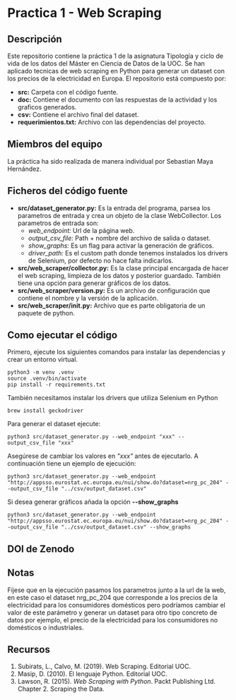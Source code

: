 # Practica 1 - Web Scraping

## Descripción
Este repositorio contiene la práctica 1 de la asignatura Tipología y ciclo de vida de los datos del Máster en Ciencia de Datos de la UOC. Se han aplicado tecnicas de web scraping en Python para generar un dataset con los precios de la electricidad en Europa.
El repositorio está compuesto por:
* **src:** Carpeta con el código fuente.
* **doc:** Contiene el documento con las respuestas de la actividad y los graficos generados.
* **csv:** Contiene el archivo final del dataset.
* **requerimientos.txt:** Archivo con las dependencias del proyecto.

## Miembros del equipo
La práctica ha sido realizada de manera individual por Sebastian Maya Hernández.

## Ficheros del código fuente
* **src/dataset_generator.py:** Es la entrada del programa, parsea los parametros de entrada y crea un objeto de la clase WebCollector. Los parametros de entrada son:
    * *web_endpoint:* Url de la página web.
    * *output_csv_file:* Path + nombre del archivo de salida o dataset.
    * *show_graphs:* Es un flag para activar la generación de gráficos.
    * *driver_path:* Es el custom path donde tenemos instalados los drivers de Selenium, por defecto no hace falta indicarlos.
* **src/web_scraper/collector.py:** Es la clase principal encargada de hacer el web scraping, limpieza de los datos y posterior guardado. También tiene una opción para generar gráficos de los datos.
* **src/web_scraper/version.py:** Es un archivo de configuración que contiene el nombre y la versión de la aplicación.
* **src/web_scraper/__init__.py:** Archivo que es parte obligatoria de un paquete de python.

## Como ejecutar el código
Primero, ejecute los siguientes comandos para instalar las dependencias y crear un entorno virtual.

    python3 -m venv .venv
    source .venv/bin/activate
    pip install -r requirements.txt

También necesitamos instalar los drivers que utiliza Selenium en Python

    brew install geckodriver

Para generar el dataset ejecute:

    python3 src/dataset_generator.py --web_endpoint "xxx" --output_csv_file "xxx"

Asegúrese de cambiar los valores en *"xxx"* antes de ejecutarlo. A continuación tiene un ejemplo de ejecución:

    python3 src/dataset_generator.py --web_endpoint "http://appsso.eurostat.ec.europa.eu/nui/show.do?dataset=nrg_pc_204" --output_csv_file "../csv/output_dataset.csv"

Si desea generar gráficos añada la opción **--show_graphs**

    python3 src/dataset_generator.py --web_endpoint "http://appsso.eurostat.ec.europa.eu/nui/show.do?dataset=nrg_pc_204" --output_csv_file "../csv/output_dataset.csv" --show_graphs

## DOI de Zenodo

## Notas
Fíjese que en la ejecución pasamos los parametros junto a la url de la web, en este caso el dataset nrg_pc_204 que corresponde a los precios de la electricidad para los consumidores domésticos pero podríamos cambiar el valor de este parámetro y generar un dataset para otro tipo concreto de datos por ejemplo, el precio de la electricidad para los consumidores no domésticos o industriales.

## Recursos
1. Subirats, L., Calvo, M. (2019). Web Scraping. Editorial UOC.
2. Masip, D. (2010). El lenguaje Python. Editorial UOC.
3. Lawson, R. (2015). _Web Scraping with Python_. Packt Publishing Ltd. Chapter 2. Scraping the Data.